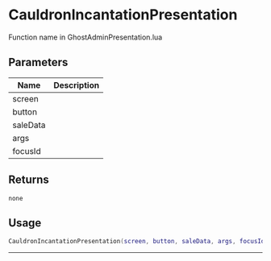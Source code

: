 # CauldronIncantationPresentation

Function name in GhostAdminPresentation.lua

## Parameters

| Name     | Description |
| -------- | ----------- |
| screen   |             |
| button   |             |
| saleData |             |
| args     |             |
| focusId  |             |

## Returns

`none`

## Usage

```lua
CauldronIncantationPresentation(screen, button, saleData, args, focusId)
```

---
